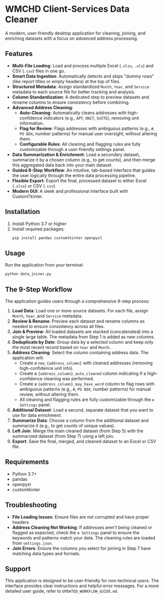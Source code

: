 # WMCHD Client-Services Data Cleaner

A modern, user-friendly desktop application for cleaning, joining, and enriching datasets with a focus on advanced address processing.

## Features

- **Multi-File Loading**: Load and process multiple Excel (`.xlsx`, `.xls`) and CSV (`.csv`) files in one go.
- **Smart Data Ingestion**: Automatically detects and skips "dummy rows" (like report titles or empty headers) at the top of files.
- **Structured Metadata**: Assign standardized `Month`, `Year`, and `Service` metadata to each source file for better tracking and analysis.
- **Column Standardization**: A dedicated step to preview datasets and rename columns to ensure consistency before combining.
- **Advanced Address Cleaning**:
  - **Auto-Cleaning**: Automatically cleans addresses with high-confidence indicators (e.g., `APT`, `UNIT`, `SUITE`), removing unit information.
  - **Flag for Review**: Flags addresses with ambiguous patterns (e.g., `#`, `PO BOX`, number patterns) for manual user oversight, without altering them.
  - **Configurable Rules**: All cleaning and flagging rules are fully customizable through a user-friendly settings panel.
- **Data Summarization & Enrichment**: Load a secondary dataset, summarize it by a chosen column (e.g., to get counts), and then merge this aggregated data back into your main dataset.
- **Guided 8-Step Workflow**: An intuitive, tab-based interface that guides the user logically through the entire data processing pipeline.
- **Flexible Export**: Export the final, processed dataset to either Excel (`.xlsx`) or CSV (`.csv`).
- **Modern GUI**: A sleek and professional interface built with CustomTkinter.

## Installation

1. Install Python 3.7 or higher
2. Install required packages:
   ```bash
   pip install pandas customtkinter openpyxl
   ```

## Usage

Run the application from your terminal:
   ```bash
   python data_joiner.py
   ```
## The 9-Step Workflow

The application guides users through a comprehensive 9-step process:

1.  **Load Data**: Load one or more source datasets. For each file, assign `Month`, `Year`, and `Service` metadata.
2.  **Review & Rename**: Preview each dataset and rename columns as needed to ensure consistency across all files.
3.  **Join & Preview**: All loaded datasets are stacked (concatenated) into a single large table. The metadata from Step 1 is added as new columns.
4.  **Deduplicate by Date**: Group data by a selected column and keep only the most recent record based on `Year` and `Month`.
5.  **Address Cleaning**: Select the column containing address data. The application will:
    -   Create a `new_{address_column}` with cleaned addresses (removing high-confidence unit info).
    -   Create a `{address_column}_auto_cleaned` column indicating if a high-confidence cleaning was performed.
    -   Create a `{address_column}_may_have_word` column to flag rows with ambiguous patterns (e.g., `#`, `PO BOX`, number patterns) for manual review, without altering them.
    -   All cleaning and flagging rules are fully customizable through the `⚙️ Settings` panel.
6.  **Additional Dataset**: Load a second, separate dataset that you want to use for data enrichment.
7.  **Summarize Data**: Choose a column from the additional dataset and summarize it (e.g., to get counts of unique values).
8.  **Left Join**: Merge the main cleaned dataset (from Step 5) with the summarized dataset (from Step 7) using a left join.
9.  **Export**: Save the final, merged, and cleaned dataset to an Excel or CSV file.

## Requirements

- Python 3.7+
- pandas
- openpyxl
- customtkinter

## Troubleshooting

- **File Loading Issues**: Ensure files are not corrupted and have proper headers
- **Address Cleaning Not Working**: If addresses aren't being cleaned or flagged as expected, check the `⚙️ Settings` panel to ensure the keywords and patterns match your data. The cleaning rules are loaded from `settings.json`.
- **Join Errors**: Ensure the columns you select for joining in Step 7 have matching data types and formats.

## Support

This application is designed to be user-friendly for non-technical users. The interface provides clear instructions and helpful error messages.
For a more detailed user guide, refer to `UPDATED_WORKFLOW_GUIDE.md`.
